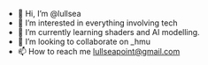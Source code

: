 - 👋 Hi, I’m @lullsea
- 👀 I’m interested in everything involving tech
- 🌱 I’m currently learning shaders and AI modelling.
- 💞️ I’m looking to collaborate on _hmu
- 📫 How to reach me lullseapoint@gmail.com

<!---
lullsea/lullsea is a ✨ special ✨ repository because its `README.md` (this file) appears on your GitHub profile.
You can click the Preview link to take a look at your changes.
--->

